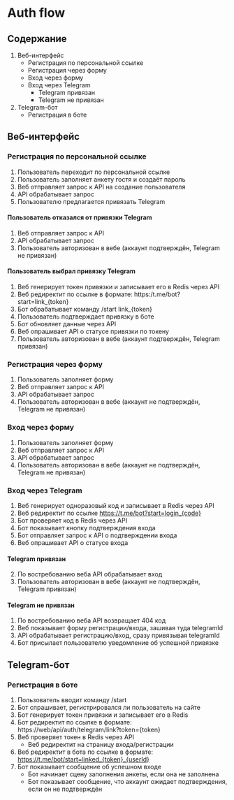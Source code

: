 # Auth flow

## Содержание

1. Веб-интерфейс
   - Регистрация по персональной ссылке
   - Регистрация через форму
   - Вход через форму
   - Вход через Telegram
     - Telegram привязан
     - Telegram не привязан
2. Telegram-бот
   - Регистрация в боте

## Веб-интерфейс

### Регистрация по персональной ссылке

1. Пользователь переходит по персональной ссылке
2. Пользователь заполняет анкету гостя и создаёт пароль
3. Веб отправляет запрос к API на создание пользователя
4. API обрабатывает запрос
5. Пользователю предлагается привязать Telegram

#### Пользователь отказался от привязки Telegram

1. Веб отправляет запрос к API
2. API обрабатывает запрос
3. Пользователь авторизован в вебе (аккаунт подтверждён, Telegram не привязан)

#### Пользователь выбрал привязку Telegram

1. Веб генерирует токен привязки и записывает его в Redis через API
2. Веб редиректит по ссылке в формате: https:/t.me/bot?start=link\_{token}
3. Бот обрабатывает команду /start link\_{token}
4. Пользователь подтверждает привязку в боте
5. Бот обновляет данные через API
6. Веб опрашивает API о статусе привязки по токену
7. Пользователь авторизован в вебе (аккаунт подтверждён, Telegram привязан)

### Регистрация через форму

1. Пользователь заполняет форму
2. Веб отправляет запрос к API
3. API обрабатывает запрос
4. Пользователь авторизован в вебе (аккаунт не подтверждён, Telegram не привязан)

### Вход через форму

1. Пользователь заполняет форму
2. Веб отправляет запрос к API
3. API обрабатывает запрос
4. Пользователь авторизован в вебе (аккаунт не подтверждён, Telegram не привязан)

### Вход через Telegram

1. Веб генерирует одноразовый код и записывает в Redis через API
2. Веб редиректит по ссылке https://t.me/bot?start=login_{code}
3. Бот проверяет код в Redis через API
4. Бот показывает кнопку подтверждения входа
5. Бот отправляет запрос к API о подтверждении входа
6. Веб опрашивает API о статусе входа

#### Telegram привязан

2. По востребованию веба API обрабатывает вход
3. Пользователь авторизован в вебе (аккаунт не подтверждён, Telegram привязан)

#### Telegram не привязан

1. По востребованию веба API возвращает 404 код
2. Веб показывает форму регистрации/входа, зашивая туда telegramId
3. API обрабатывает регистрацию/вход, сразу привязывая telegramId
4. Бот присылает пользователю уведомление об успешной привязке

## Telegram-бот

### Регистрация в боте

1. Пользователь вводит команду /start
2. Бот спрашивает, регистрировался ли пользователь на сайте
3. Бот генерирует токен привязки и записывает его в Redis
4. Бот редиректит по ссылке в формате: https://web/api/auth/telegram/link?token={token}
5. Веб проверяет токен в Redis через API
   - Веб редиректит на страницу входа/регистрации
6. Веб редиректит в бота по ссылке в формате: https://t.me/bot/start=linked_{token}_{userId}
7. Бот показывает сообщение об успешном входе
   - Бот начинает сцену заполнения анкеты, если она не заполнена
   - Бот показывает сообщение, что аккаунт ожидает подтверждения, если он не подтверждён
